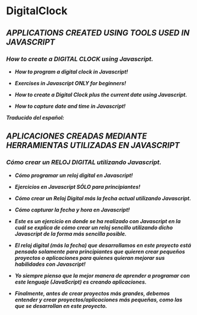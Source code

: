 # DigitalClock

## **_APPLICATIONS CREATED USING TOOLS USED IN JAVASCRIPT_**

### **_How to create a DIGITAL CLOCK using Javascript._**

- **_How to program a digital clock in Javascript!_**
 
- **_Exercises in Javascript ONLY for beginners!_**

- **_How to create a Digital Clock plus the current date using Javascript._**

- **_How to capture date and time in Javascript!_**

**_Traducido del español:_**

## **_APLICACIONES CREADAS MEDIANTE HERRAMIENTAS UTILIZADAS EN JAVASCRIPT_**

### **_Cómo crear un RELOJ DIGITAL utilizando Javascript._**

- **_Cómo programar un reloj digital en Javascript!_**
  
- **_Ejercicios en Javascript SÓLO para principiantes!_**
  
- **_Cómo crear un Reloj Digital más la fecha actual utilizando Javascript._**
  
- **_Cómo capturar la fecha y hora en Javascript!_**
  
- **_Este es un ejercicio en donde se ha realizado con Javascript en la cuál se explica de cómo crear un reloj sencillo utilizando dicho Javascript de la forma más sencilla posible._**
  
- **_El reloj digital (más la fecha) que desarrollamos en este proyecto está pensado solamente para principiantes que quieren crear pequeños proyectos o aplicaciones para quienes quieran mejorar sus habilidades con Javascript!_**
  
- **_Yo siempre pienso que la mejor manera de aprender a programar con este lenguaje (JavaScript) es creando aplicaciones._**
  
- **_Finalmente, antes de crear proyectos más grandes, debemos entender y crear proyectos/aplicaciones más pequeñas, como las que se desarrollan en este proyecto._**
